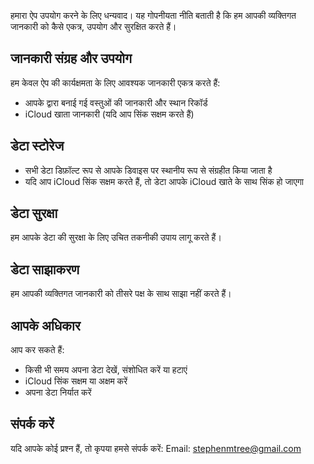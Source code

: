 <!--
 * @Author: qz
 * @Date: 2025-01-19 19:24:55
 * @LastEditTime: 2025-01-19 21:10:59
-->
# गोपनीयता नीति

हमारा ऐप उपयोग करने के लिए धन्यवाद। यह गोपनीयता नीति बताती है कि हम आपकी व्यक्तिगत जानकारी को कैसे एकत्र, उपयोग और सुरक्षित करते हैं।

## जानकारी संग्रह और उपयोग

हम केवल ऐप की कार्यक्षमता के लिए आवश्यक जानकारी एकत्र करते हैं:
- आपके द्वारा बनाई गई वस्तुओं की जानकारी और स्थान रिकॉर्ड
- iCloud खाता जानकारी (यदि आप सिंक सक्षम करते हैं)

## डेटा स्टोरेज

- सभी डेटा डिफ़ॉल्ट रूप से आपके डिवाइस पर स्थानीय रूप से संग्रहीत किया जाता है
- यदि आप iCloud सिंक सक्षम करते हैं, तो डेटा आपके iCloud खाते के साथ सिंक हो जाएगा

## डेटा सुरक्षा

हम आपके डेटा की सुरक्षा के लिए उचित तकनीकी उपाय लागू करते हैं।

## डेटा साझाकरण

हम आपकी व्यक्तिगत जानकारी को तीसरे पक्ष के साथ साझा नहीं करते हैं।

## आपके अधिकार

आप कर सकते हैं:
- किसी भी समय अपना डेटा देखें, संशोधित करें या हटाएं
- iCloud सिंक सक्षम या अक्षम करें
- अपना डेटा निर्यात करें

## संपर्क करें

यदि आपके कोई प्रश्न हैं, तो कृपया हमसे संपर्क करें:
Email: stephenmtree@gmail.com 

<style>
    h1:first-of-type {
        display: none;
    }